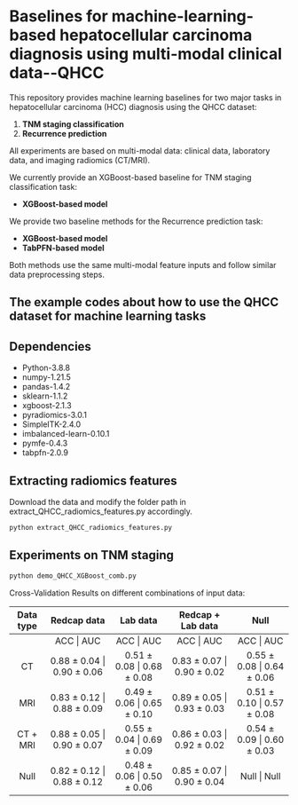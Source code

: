 # Baselines for machine-learning-based hepatocellular carcinoma diagnosis using multi-modal clinical data--QHCC

This repository provides machine learning baselines for two major tasks in hepatocellular carcinoma (HCC) diagnosis using the QHCC dataset:  
1. **TNM staging classification**
2. **Recurrence prediction**

All experiments are based on multi-modal data: clinical data, laboratory data, and imaging radiomics (CT/MRI).

We currently provide an XGBoost-based baseline for TNM staging classification task:

- **XGBoost-based model**

We provide two baseline methods for the Recurrence prediction task:

- **XGBoost-based model**
- **TabPFN-based model**

Both methods use the same multi-modal feature inputs and follow similar data preprocessing steps.

## The example codes about how to use the QHCC dataset for machine learning tasks

## Dependencies

* Python-3.8.8
* numpy-1.21.5
* pandas-1.4.2
* sklearn-1.1.2
* xgboost-2.1.3
* pyradiomics-3.0.1
* SimpleITK-2.4.0
* imbalanced-learn-0.10.1
* pymfe-0.4.3
* tabpfn-2.0.9

## Extracting radiomics features
Download the data and modify the folder path in extract_QHCC_radiomics_features.py accordingly.

```bash
python extract_QHCC_radiomics_features.py
```

## Experiments on TNM staging

```bash
python demo_QHCC_XGBoost_comb.py
```

Cross-Validation Results on different combinations of input data:

| Data type |           Redcap data	        |	        Lab data	        |	    Redcap + Lab data	    |            Null	            |
|  :-------------: | :-------------: |  :-------------: |  :-------------: | :-------------: |
|	        |       ACC	    \|       AUC     |	    ACC     \|	    AUC	    |       ACC     \|	    AUC     |	    ACC     \|	    AUC     |
|    CT	    |   0.88 ± 0.04	\|   0.90 ± 0.06 |	0.51 ± 0.08	\|   0.68 ± 0.08	|   0.83 ± 0.07	\|   0.90 ± 0.02	|   0.55 ± 0.08	\|   0.64 ± 0.06 |
|    MRI    |	0.83 ± 0.12	\|   0.88 ± 0.09 |	0.49 ± 0.06	\|   0.65 ± 0.10	|   0.89 ± 0.05	\|   0.93 ± 0.03	|   0.51 ± 0.10	\|   0.57 ± 0.08 |
| CT + MRI	|   0.88 ± 0.05	\|   0.90 ± 0.07 |	0.55 ± 0.04	\|   0.69 ± 0.09	|   0.86 ± 0.03	\|   0.92 ± 0.02	|   0.54 ± 0.09	\|   0.60 ± 0.03 |
|   Null	|   0.82 ± 0.12	\|   0.88 ± 0.12 |	0.48 ± 0.06	\|   0.50 ± 0.06	|   0.85 ± 0.07	\|   0.90 ± 0.04	|   Null	    \|   Null        |

